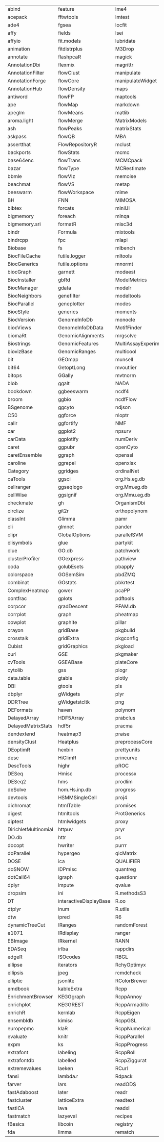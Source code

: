 <table>
<tbody>
  <tr>
   <td style="text-align:left;"> abind </td>
   <td style="text-align:left;"> feature </td>
   <td style="text-align:left;"> lme4 </td>
   <td style="text-align:left;"> remotes </td>
  </tr>
  <tr>
   <td style="text-align:left;"> acepack </td>
   <td style="text-align:left;"> fftwtools </td>
   <td style="text-align:left;"> lmtest </td>
   <td style="text-align:left;"> ReportingTools </td>
  </tr>
  <tr>
   <td style="text-align:left;"> ade4 </td>
   <td style="text-align:left;"> fgsea </td>
   <td style="text-align:left;"> locfit </td>
   <td style="text-align:left;"> repr </td>
  </tr>
  <tr>
   <td style="text-align:left;"> affy </td>
   <td style="text-align:left;"> fields </td>
   <td style="text-align:left;"> lsei </td>
   <td style="text-align:left;"> reprex </td>
  </tr>
  <tr>
   <td style="text-align:left;"> affyio </td>
   <td style="text-align:left;"> fit.models </td>
   <td style="text-align:left;"> lubridate </td>
   <td style="text-align:left;"> reshape </td>
  </tr>
  <tr>
   <td style="text-align:left;"> animation </td>
   <td style="text-align:left;"> fitdistrplus </td>
   <td style="text-align:left;"> M3Drop </td>
   <td style="text-align:left;"> reshape2 </td>
  </tr>
  <tr>
   <td style="text-align:left;"> annotate </td>
   <td style="text-align:left;"> flashpcaR </td>
   <td style="text-align:left;"> magick </td>
   <td style="text-align:left;"> reticulate </td>
  </tr>
  <tr>
   <td style="text-align:left;"> AnnotationDbi </td>
   <td style="text-align:left;"> flexmix </td>
   <td style="text-align:left;"> magrittr </td>
   <td style="text-align:left;"> Rfast </td>
  </tr>
  <tr>
   <td style="text-align:left;"> AnnotationFilter </td>
   <td style="text-align:left;"> flowClust </td>
   <td style="text-align:left;"> manipulate </td>
   <td style="text-align:left;"> RFOC </td>
  </tr>
  <tr>
   <td style="text-align:left;"> AnnotationForge </td>
   <td style="text-align:left;"> flowCore </td>
   <td style="text-align:left;"> manipulateWidget </td>
   <td style="text-align:left;"> rgeos </td>
  </tr>
  <tr>
   <td style="text-align:left;"> AnnotationHub </td>
   <td style="text-align:left;"> flowDensity </td>
   <td style="text-align:left;"> maps </td>
   <td style="text-align:left;"> rgl </td>
  </tr>
  <tr>
   <td style="text-align:left;"> antiword </td>
   <td style="text-align:left;"> flowFP </td>
   <td style="text-align:left;"> maptools </td>
   <td style="text-align:left;"> Rgraphviz </td>
  </tr>
  <tr>
   <td style="text-align:left;"> ape </td>
   <td style="text-align:left;"> flowMap </td>
   <td style="text-align:left;"> markdown </td>
   <td style="text-align:left;"> rhdf5 </td>
  </tr>
  <tr>
   <td style="text-align:left;"> apeglm </td>
   <td style="text-align:left;"> flowMeans </td>
   <td style="text-align:left;"> matlib </td>
   <td style="text-align:left;"> Rhdf5lib </td>
  </tr>
  <tr>
   <td style="text-align:left;"> aroma.light </td>
   <td style="text-align:left;"> flowMerge </td>
   <td style="text-align:left;"> MatrixModels </td>
   <td style="text-align:left;"> rio </td>
  </tr>
  <tr>
   <td style="text-align:left;"> ash </td>
   <td style="text-align:left;"> flowPeaks </td>
   <td style="text-align:left;"> matrixStats </td>
   <td style="text-align:left;"> rjson </td>
  </tr>
  <tr>
   <td style="text-align:left;"> askpass </td>
   <td style="text-align:left;"> flowQB </td>
   <td style="text-align:left;"> MBA </td>
   <td style="text-align:left;"> RJSONIO </td>
  </tr>
  <tr>
   <td style="text-align:left;"> assertthat </td>
   <td style="text-align:left;"> FlowRepositoryR </td>
   <td style="text-align:left;"> mclust </td>
   <td style="text-align:left;"> Rlabkey </td>
  </tr>
  <tr>
   <td style="text-align:left;"> backports </td>
   <td style="text-align:left;"> flowStats </td>
   <td style="text-align:left;"> mcmc </td>
   <td style="text-align:left;"> rlang </td>
  </tr>
  <tr>
   <td style="text-align:left;"> base64enc </td>
   <td style="text-align:left;"> flowTrans </td>
   <td style="text-align:left;"> MCMCpack </td>
   <td style="text-align:left;"> rly </td>
  </tr>
  <tr>
   <td style="text-align:left;"> bazar </td>
   <td style="text-align:left;"> flowType </td>
   <td style="text-align:left;"> MCRestimate </td>
   <td style="text-align:left;"> rmarkdown </td>
  </tr>
  <tr>
   <td style="text-align:left;"> bbmle </td>
   <td style="text-align:left;"> flowViz </td>
   <td style="text-align:left;"> memoise </td>
   <td style="text-align:left;"> rmdformats </td>
  </tr>
  <tr>
   <td style="text-align:left;"> beachmat </td>
   <td style="text-align:left;"> flowVS </td>
   <td style="text-align:left;"> metap </td>
   <td style="text-align:left;"> rmutil </td>
  </tr>
  <tr>
   <td style="text-align:left;"> beeswarm </td>
   <td style="text-align:left;"> flowWorkspace </td>
   <td style="text-align:left;"> mime </td>
   <td style="text-align:left;"> rngtools </td>
  </tr>
  <tr>
   <td style="text-align:left;"> BH </td>
   <td style="text-align:left;"> FNN </td>
   <td style="text-align:left;"> MIMOSA </td>
   <td style="text-align:left;"> robCompositions </td>
  </tr>
  <tr>
   <td style="text-align:left;"> bibtex </td>
   <td style="text-align:left;"> forcats </td>
   <td style="text-align:left;"> miniUI </td>
   <td style="text-align:left;"> robust </td>
  </tr>
  <tr>
   <td style="text-align:left;"> bigmemory </td>
   <td style="text-align:left;"> foreach </td>
   <td style="text-align:left;"> minqa </td>
   <td style="text-align:left;"> robustbase </td>
  </tr>
  <tr>
   <td style="text-align:left;"> bigmemory.sri </td>
   <td style="text-align:left;"> formatR </td>
   <td style="text-align:left;"> misc3d </td>
   <td style="text-align:left;"> ROCR </td>
  </tr>
  <tr>
   <td style="text-align:left;"> bindr </td>
   <td style="text-align:left;"> Formula </td>
   <td style="text-align:left;"> mixtools </td>
   <td style="text-align:left;"> rpart.plot </td>
  </tr>
  <tr>
   <td style="text-align:left;"> bindrcpp </td>
   <td style="text-align:left;"> fpc </td>
   <td style="text-align:left;"> mlapi </td>
   <td style="text-align:left;"> RPMG </td>
  </tr>
  <tr>
   <td style="text-align:left;"> Biobase </td>
   <td style="text-align:left;"> fs </td>
   <td style="text-align:left;"> mlbench </td>
   <td style="text-align:left;"> rprojroot </td>
  </tr>
  <tr>
   <td style="text-align:left;"> BiocFileCache </td>
   <td style="text-align:left;"> futile.logger </td>
   <td style="text-align:left;"> mltools </td>
   <td style="text-align:left;"> RProtoBufLib </td>
  </tr>
  <tr>
   <td style="text-align:left;"> BiocGenerics </td>
   <td style="text-align:left;"> futile.options </td>
   <td style="text-align:left;"> mnormt </td>
   <td style="text-align:left;"> rPython </td>
  </tr>
  <tr>
   <td style="text-align:left;"> biocGraph </td>
   <td style="text-align:left;"> garnett </td>
   <td style="text-align:left;"> modeest </td>
   <td style="text-align:left;"> rrcov </td>
  </tr>
  <tr>
   <td style="text-align:left;"> BiocInstaller </td>
   <td style="text-align:left;"> gbRd </td>
   <td style="text-align:left;"> ModelMetrics </td>
   <td style="text-align:left;"> Rsamtools </td>
  </tr>
  <tr>
   <td style="text-align:left;"> BiocManager </td>
   <td style="text-align:left;"> gdata </td>
   <td style="text-align:left;"> modelr </td>
   <td style="text-align:left;"> RSEIS </td>
  </tr>
  <tr>
   <td style="text-align:left;"> BiocNeighbors </td>
   <td style="text-align:left;"> genefilter </td>
   <td style="text-align:left;"> modeltools </td>
   <td style="text-align:left;"> RSpectra </td>
  </tr>
  <tr>
   <td style="text-align:left;"> BiocParallel </td>
   <td style="text-align:left;"> geneplotter </td>
   <td style="text-align:left;"> modes </td>
   <td style="text-align:left;"> RSQLite </td>
  </tr>
  <tr>
   <td style="text-align:left;"> BiocStyle </td>
   <td style="text-align:left;"> generics </td>
   <td style="text-align:left;"> moments </td>
   <td style="text-align:left;"> rstudioapi </td>
  </tr>
  <tr>
   <td style="text-align:left;"> BiocVersion </td>
   <td style="text-align:left;"> GenomeInfoDb </td>
   <td style="text-align:left;"> monocle </td>
   <td style="text-align:left;"> RTL </td>
  </tr>
  <tr>
   <td style="text-align:left;"> biocViews </td>
   <td style="text-align:left;"> GenomeInfoDbData </td>
   <td style="text-align:left;"> MotifFinder </td>
   <td style="text-align:left;"> rtracklayer </td>
  </tr>
  <tr>
   <td style="text-align:left;"> biomaRt </td>
   <td style="text-align:left;"> GenomicAlignments </td>
   <td style="text-align:left;"> mrgsolve </td>
   <td style="text-align:left;"> Rtsne </td>
  </tr>
  <tr>
   <td style="text-align:left;"> Biostrings </td>
   <td style="text-align:left;"> GenomicFeatures </td>
   <td style="text-align:left;"> MultiAssayExperiment </td>
   <td style="text-align:left;"> Rttf2pt1 </td>
  </tr>
  <tr>
   <td style="text-align:left;"> biovizBase </td>
   <td style="text-align:left;"> GenomicRanges </td>
   <td style="text-align:left;"> multicool </td>
   <td style="text-align:left;"> RUnit </td>
  </tr>
  <tr>
   <td style="text-align:left;"> bit </td>
   <td style="text-align:left;"> GEOmap </td>
   <td style="text-align:left;"> munsell </td>
   <td style="text-align:left;"> RUVSeq </td>
  </tr>
  <tr>
   <td style="text-align:left;"> bit64 </td>
   <td style="text-align:left;"> GetoptLong </td>
   <td style="text-align:left;"> mvoutlier </td>
   <td style="text-align:left;"> rvcheck </td>
  </tr>
  <tr>
   <td style="text-align:left;"> bitops </td>
   <td style="text-align:left;"> GGally </td>
   <td style="text-align:left;"> mvtnorm </td>
   <td style="text-align:left;"> rvest </td>
  </tr>
  <tr>
   <td style="text-align:left;"> blob </td>
   <td style="text-align:left;"> ggalt </td>
   <td style="text-align:left;"> NADA </td>
   <td style="text-align:left;"> Rwave </td>
  </tr>
  <tr>
   <td style="text-align:left;"> bookdown </td>
   <td style="text-align:left;"> ggbeeswarm </td>
   <td style="text-align:left;"> ncdf4 </td>
   <td style="text-align:left;"> S4Vectors </td>
  </tr>
  <tr>
   <td style="text-align:left;"> broom </td>
   <td style="text-align:left;"> ggbio </td>
   <td style="text-align:left;"> ncdfFlow </td>
   <td style="text-align:left;"> safe </td>
  </tr>
  <tr>
   <td style="text-align:left;"> BSgenome </td>
   <td style="text-align:left;"> ggcyto </td>
   <td style="text-align:left;"> ndjson </td>
   <td style="text-align:left;"> SamSPECTRAL </td>
  </tr>
  <tr>
   <td style="text-align:left;"> C50 </td>
   <td style="text-align:left;"> ggforce </td>
   <td style="text-align:left;"> nloptr </td>
   <td style="text-align:left;"> scales </td>
  </tr>
  <tr>
   <td style="text-align:left;"> callr </td>
   <td style="text-align:left;"> ggfortify </td>
   <td style="text-align:left;"> NMF </td>
   <td style="text-align:left;"> scater </td>
  </tr>
  <tr>
   <td style="text-align:left;"> car </td>
   <td style="text-align:left;"> ggplot2 </td>
   <td style="text-align:left;"> npsurv </td>
   <td style="text-align:left;"> scran </td>
  </tr>
  <tr>
   <td style="text-align:left;"> carData </td>
   <td style="text-align:left;"> ggplotify </td>
   <td style="text-align:left;"> numDeriv </td>
   <td style="text-align:left;"> scRNA.seq.funcs </td>
  </tr>
  <tr>
   <td style="text-align:left;"> caret </td>
   <td style="text-align:left;"> ggpubr </td>
   <td style="text-align:left;"> openCyto </td>
   <td style="text-align:left;"> scRNAseq </td>
  </tr>
  <tr>
   <td style="text-align:left;"> caretEnsemble </td>
   <td style="text-align:left;"> ggraph </td>
   <td style="text-align:left;"> openssl </td>
   <td style="text-align:left;"> SDAtools </td>
  </tr>
  <tr>
   <td style="text-align:left;"> caroline </td>
   <td style="text-align:left;"> ggrepel </td>
   <td style="text-align:left;"> openxlsx </td>
   <td style="text-align:left;"> SDMTools </td>
  </tr>
  <tr>
   <td style="text-align:left;"> Category </td>
   <td style="text-align:left;"> ggridges </td>
   <td style="text-align:left;"> ordinalNet </td>
   <td style="text-align:left;"> segmented </td>
  </tr>
  <tr>
   <td style="text-align:left;"> caTools </td>
   <td style="text-align:left;"> ggsci </td>
   <td style="text-align:left;"> org.Hs.eg.db </td>
   <td style="text-align:left;"> selectr </td>
  </tr>
  <tr>
   <td style="text-align:left;"> cellranger </td>
   <td style="text-align:left;"> ggseqlogo </td>
   <td style="text-align:left;"> org.Mm.eg.db </td>
   <td style="text-align:left;"> sessioninfo </td>
  </tr>
  <tr>
   <td style="text-align:left;"> cellWise </td>
   <td style="text-align:left;"> ggsignif </td>
   <td style="text-align:left;"> org.Mmu.eg.db </td>
   <td style="text-align:left;"> Seurat </td>
  </tr>
  <tr>
   <td style="text-align:left;"> checkmate </td>
   <td style="text-align:left;"> gh </td>
   <td style="text-align:left;"> OrganismDbi </td>
   <td style="text-align:left;"> sfsmisc </td>
  </tr>
  <tr>
   <td style="text-align:left;"> circlize </td>
   <td style="text-align:left;"> git2r </td>
   <td style="text-align:left;"> orthopolynom </td>
   <td style="text-align:left;"> sgeostat </td>
  </tr>
  <tr>
   <td style="text-align:left;"> classInt </td>
   <td style="text-align:left;"> Glimma </td>
   <td style="text-align:left;"> pamr </td>
   <td style="text-align:left;"> shape </td>
  </tr>
  <tr>
   <td style="text-align:left;"> cli </td>
   <td style="text-align:left;"> glmnet </td>
   <td style="text-align:left;"> pander </td>
   <td style="text-align:left;"> shiny </td>
  </tr>
  <tr>
   <td style="text-align:left;"> clipr </td>
   <td style="text-align:left;"> GlobalOptions </td>
   <td style="text-align:left;"> parallelSVM </td>
   <td style="text-align:left;"> shinycssloaders </td>
  </tr>
  <tr>
   <td style="text-align:left;"> clisymbols </td>
   <td style="text-align:left;"> glue </td>
   <td style="text-align:left;"> partykit </td>
   <td style="text-align:left;"> ShortRead </td>
  </tr>
  <tr>
   <td style="text-align:left;"> clue </td>
   <td style="text-align:left;"> GO.db </td>
   <td style="text-align:left;"> patchwork </td>
   <td style="text-align:left;"> SingleCellExperiment </td>
  </tr>
  <tr>
   <td style="text-align:left;"> clusterProfiler </td>
   <td style="text-align:left;"> GOexpress </td>
   <td style="text-align:left;"> pathview </td>
   <td style="text-align:left;"> slam </td>
  </tr>
  <tr>
   <td style="text-align:left;"> coda </td>
   <td style="text-align:left;"> golubEsets </td>
   <td style="text-align:left;"> pbapply </td>
   <td style="text-align:left;"> snow </td>
  </tr>
  <tr>
   <td style="text-align:left;"> colorspace </td>
   <td style="text-align:left;"> GOSemSim </td>
   <td style="text-align:left;"> pbdZMQ </td>
   <td style="text-align:left;"> sourcetools </td>
  </tr>
  <tr>
   <td style="text-align:left;"> combinat </td>
   <td style="text-align:left;"> GOstats </td>
   <td style="text-align:left;"> pbkrtest </td>
   <td style="text-align:left;"> sp </td>
  </tr>
  <tr>
   <td style="text-align:left;"> ComplexHeatmap </td>
   <td style="text-align:left;"> gower </td>
   <td style="text-align:left;"> pcaPP </td>
   <td style="text-align:left;"> spam </td>
  </tr>
  <tr>
   <td style="text-align:left;"> contfrac </td>
   <td style="text-align:left;"> gplots </td>
   <td style="text-align:left;"> pdftools </td>
   <td style="text-align:left;"> SparseM </td>
  </tr>
  <tr>
   <td style="text-align:left;"> corpcor </td>
   <td style="text-align:left;"> gradDescent </td>
   <td style="text-align:left;"> PFAM.db </td>
   <td style="text-align:left;"> sparsepp </td>
  </tr>
  <tr>
   <td style="text-align:left;"> corrplot </td>
   <td style="text-align:left;"> graph </td>
   <td style="text-align:left;"> pheatmap </td>
   <td style="text-align:left;"> sparsesvd </td>
  </tr>
  <tr>
   <td style="text-align:left;"> cowplot </td>
   <td style="text-align:left;"> graphite </td>
   <td style="text-align:left;"> pillar </td>
   <td style="text-align:left;"> SPIA </td>
  </tr>
  <tr>
   <td style="text-align:left;"> crayon </td>
   <td style="text-align:left;"> gridBase </td>
   <td style="text-align:left;"> pkgbuild </td>
   <td style="text-align:left;"> splancs </td>
  </tr>
  <tr>
   <td style="text-align:left;"> crosstalk </td>
   <td style="text-align:left;"> gridExtra </td>
   <td style="text-align:left;"> pkgconfig </td>
   <td style="text-align:left;"> SQUAREM </td>
  </tr>
  <tr>
   <td style="text-align:left;"> Cubist </td>
   <td style="text-align:left;"> gridGraphics </td>
   <td style="text-align:left;"> pkgload </td>
   <td style="text-align:left;"> sROC </td>
  </tr>
  <tr>
   <td style="text-align:left;"> curl </td>
   <td style="text-align:left;"> GSE </td>
   <td style="text-align:left;"> pkgmaker </td>
   <td style="text-align:left;"> stable </td>
  </tr>
  <tr>
   <td style="text-align:left;"> cvTools </td>
   <td style="text-align:left;"> GSEABase </td>
   <td style="text-align:left;"> plateCore </td>
   <td style="text-align:left;"> stabledist </td>
  </tr>
  <tr>
   <td style="text-align:left;"> cytolib </td>
   <td style="text-align:left;"> gss </td>
   <td style="text-align:left;"> plogr </td>
   <td style="text-align:left;"> statip </td>
  </tr>
  <tr>
   <td style="text-align:left;"> data.table </td>
   <td style="text-align:left;"> gtable </td>
   <td style="text-align:left;"> plotly </td>
   <td style="text-align:left;"> statmod </td>
  </tr>
  <tr>
   <td style="text-align:left;"> DBI </td>
   <td style="text-align:left;"> gtools </td>
   <td style="text-align:left;"> pls </td>
   <td style="text-align:left;"> stopwords </td>
  </tr>
  <tr>
   <td style="text-align:left;"> dbplyr </td>
   <td style="text-align:left;"> gWidgets </td>
   <td style="text-align:left;"> plyr </td>
   <td style="text-align:left;"> streamR </td>
  </tr>
  <tr>
   <td style="text-align:left;"> DDRTree </td>
   <td style="text-align:left;"> gWidgetstcltk </td>
   <td style="text-align:left;"> png </td>
   <td style="text-align:left;"> stringi </td>
  </tr>
  <tr>
   <td style="text-align:left;"> DEFormats </td>
   <td style="text-align:left;"> haven </td>
   <td style="text-align:left;"> polynom </td>
   <td style="text-align:left;"> stringr </td>
  </tr>
  <tr>
   <td style="text-align:left;"> DelayedArray </td>
   <td style="text-align:left;"> HDF5Array </td>
   <td style="text-align:left;"> prabclus </td>
   <td style="text-align:left;"> SummarizedExperiment </td>
  </tr>
  <tr>
   <td style="text-align:left;"> DelayedMatrixStats </td>
   <td style="text-align:left;"> hdf5r </td>
   <td style="text-align:left;"> pracma </td>
   <td style="text-align:left;"> synchronicity </td>
  </tr>
  <tr>
   <td style="text-align:left;"> dendextend </td>
   <td style="text-align:left;"> heatmap3 </td>
   <td style="text-align:left;"> praise </td>
   <td style="text-align:left;"> sys </td>
  </tr>
  <tr>
   <td style="text-align:left;"> densityClust </td>
   <td style="text-align:left;"> Heatplus </td>
   <td style="text-align:left;"> preprocessCore </td>
   <td style="text-align:left;"> testisAtlas </td>
  </tr>
  <tr>
   <td style="text-align:left;"> DEoptimR </td>
   <td style="text-align:left;"> hexbin </td>
   <td style="text-align:left;"> prettyunits </td>
   <td style="text-align:left;"> testthat </td>
  </tr>
  <tr>
   <td style="text-align:left;"> desc </td>
   <td style="text-align:left;"> HiClimR </td>
   <td style="text-align:left;"> princurve </td>
   <td style="text-align:left;"> text2vec </td>
  </tr>
  <tr>
   <td style="text-align:left;"> DescTools </td>
   <td style="text-align:left;"> highr </td>
   <td style="text-align:left;"> pROC </td>
   <td style="text-align:left;"> textmineR </td>
  </tr>
  <tr>
   <td style="text-align:left;"> DESeq </td>
   <td style="text-align:left;"> Hmisc </td>
   <td style="text-align:left;"> processx </td>
   <td style="text-align:left;"> tibble </td>
  </tr>
  <tr>
   <td style="text-align:left;"> DESeq2 </td>
   <td style="text-align:left;"> hms </td>
   <td style="text-align:left;"> prodlim </td>
   <td style="text-align:left;"> tidyr </td>
  </tr>
  <tr>
   <td style="text-align:left;"> deSolve </td>
   <td style="text-align:left;"> hom.Hs.inp.db </td>
   <td style="text-align:left;"> progress </td>
   <td style="text-align:left;"> tidyselect </td>
  </tr>
  <tr>
   <td style="text-align:left;"> devtools </td>
   <td style="text-align:left;"> HSMMSingleCell </td>
   <td style="text-align:left;"> proj4 </td>
   <td style="text-align:left;"> tidyverse </td>
  </tr>
  <tr>
   <td style="text-align:left;"> dichromat </td>
   <td style="text-align:left;"> htmlTable </td>
   <td style="text-align:left;"> promises </td>
   <td style="text-align:left;"> tiff </td>
  </tr>
  <tr>
   <td style="text-align:left;"> digest </td>
   <td style="text-align:left;"> htmltools </td>
   <td style="text-align:left;"> ProtGenerics </td>
   <td style="text-align:left;"> timeDate </td>
  </tr>
  <tr>
   <td style="text-align:left;"> diptest </td>
   <td style="text-align:left;"> htmlwidgets </td>
   <td style="text-align:left;"> proxy </td>
   <td style="text-align:left;"> timeSeries </td>
  </tr>
  <tr>
   <td style="text-align:left;"> DirichletMultinomial </td>
   <td style="text-align:left;"> httpuv </td>
   <td style="text-align:left;"> pryr </td>
   <td style="text-align:left;"> tinytex </td>
  </tr>
  <tr>
   <td style="text-align:left;"> DO.db </td>
   <td style="text-align:left;"> httr </td>
   <td style="text-align:left;"> ps </td>
   <td style="text-align:left;"> topGO </td>
  </tr>
  <tr>
   <td style="text-align:left;"> docopt </td>
   <td style="text-align:left;"> hwriter </td>
   <td style="text-align:left;"> purrr </td>
   <td style="text-align:left;"> tree </td>
  </tr>
  <tr>
   <td style="text-align:left;"> doParallel </td>
   <td style="text-align:left;"> hypergeo </td>
   <td style="text-align:left;"> qlcMatrix </td>
   <td style="text-align:left;"> triebeard </td>
  </tr>
  <tr>
   <td style="text-align:left;"> DOSE </td>
   <td style="text-align:left;"> ica </td>
   <td style="text-align:left;"> QUALIFIER </td>
   <td style="text-align:left;"> trimcluster </td>
  </tr>
  <tr>
   <td style="text-align:left;"> doSNOW </td>
   <td style="text-align:left;"> IDPmisc </td>
   <td style="text-align:left;"> quantreg </td>
   <td style="text-align:left;"> truncnorm </td>
  </tr>
  <tr>
   <td style="text-align:left;"> dotCall64 </td>
   <td style="text-align:left;"> igraph </td>
   <td style="text-align:left;"> questionr </td>
   <td style="text-align:left;"> tsne </td>
  </tr>
  <tr>
   <td style="text-align:left;"> dplyr </td>
   <td style="text-align:left;"> impute </td>
   <td style="text-align:left;"> qvalue </td>
   <td style="text-align:left;"> tweenr </td>
  </tr>
  <tr>
   <td style="text-align:left;"> dropsim </td>
   <td style="text-align:left;"> ini </td>
   <td style="text-align:left;"> R.methodsS3 </td>
   <td style="text-align:left;"> units </td>
  </tr>
  <tr>
   <td style="text-align:left;"> DT </td>
   <td style="text-align:left;"> interactiveDisplayBase </td>
   <td style="text-align:left;"> R.oo </td>
   <td style="text-align:left;"> UpSetR </td>
  </tr>
  <tr>
   <td style="text-align:left;"> dtplyr </td>
   <td style="text-align:left;"> inum </td>
   <td style="text-align:left;"> R.utils </td>
   <td style="text-align:left;"> urltools </td>
  </tr>
  <tr>
   <td style="text-align:left;"> dtw </td>
   <td style="text-align:left;"> ipred </td>
   <td style="text-align:left;"> R6 </td>
   <td style="text-align:left;"> usethis </td>
  </tr>
  <tr>
   <td style="text-align:left;"> dynamicTreeCut </td>
   <td style="text-align:left;"> IRanges </td>
   <td style="text-align:left;"> randomForest </td>
   <td style="text-align:left;"> utf8 </td>
  </tr>
  <tr>
   <td style="text-align:left;"> e1071 </td>
   <td style="text-align:left;"> IRdisplay </td>
   <td style="text-align:left;"> ranger </td>
   <td style="text-align:left;"> uuid </td>
  </tr>
  <tr>
   <td style="text-align:left;"> EBImage </td>
   <td style="text-align:left;"> IRkernel </td>
   <td style="text-align:left;"> RANN </td>
   <td style="text-align:left;"> VariantAnnotation </td>
  </tr>
  <tr>
   <td style="text-align:left;"> EDASeq </td>
   <td style="text-align:left;"> irlba </td>
   <td style="text-align:left;"> rappdirs </td>
   <td style="text-align:left;"> vcd </td>
  </tr>
  <tr>
   <td style="text-align:left;"> edgeR </td>
   <td style="text-align:left;"> ISOcodes </td>
   <td style="text-align:left;"> RBGL </td>
   <td style="text-align:left;"> VennDiagram </td>
  </tr>
  <tr>
   <td style="text-align:left;"> ellipse </td>
   <td style="text-align:left;"> iterators </td>
   <td style="text-align:left;"> RchyOptimyx </td>
   <td style="text-align:left;"> VGAM </td>
  </tr>
  <tr>
   <td style="text-align:left;"> ellipsis </td>
   <td style="text-align:left;"> jpeg </td>
   <td style="text-align:left;"> rcmdcheck </td>
   <td style="text-align:left;"> VIM </td>
  </tr>
  <tr>
   <td style="text-align:left;"> elliptic </td>
   <td style="text-align:left;"> jsonlite </td>
   <td style="text-align:left;"> RColorBrewer </td>
   <td style="text-align:left;"> vipor </td>
  </tr>
  <tr>
   <td style="text-align:left;"> emdbook </td>
   <td style="text-align:left;"> kableExtra </td>
   <td style="text-align:left;"> Rcpp </td>
   <td style="text-align:left;"> viridis </td>
  </tr>
  <tr>
   <td style="text-align:left;"> EnrichmentBrowser </td>
   <td style="text-align:left;"> KEGGgraph </td>
   <td style="text-align:left;"> RcppAnnoy </td>
   <td style="text-align:left;"> viridisLite </td>
  </tr>
  <tr>
   <td style="text-align:left;"> enrichplot </td>
   <td style="text-align:left;"> KEGGREST </td>
   <td style="text-align:left;"> RcppArmadillo </td>
   <td style="text-align:left;"> vsn </td>
  </tr>
  <tr>
   <td style="text-align:left;"> enrichR </td>
   <td style="text-align:left;"> kernlab </td>
   <td style="text-align:left;"> RcppEigen </td>
   <td style="text-align:left;"> webshot </td>
  </tr>
  <tr>
   <td style="text-align:left;"> ensembldb </td>
   <td style="text-align:left;"> kimisc </td>
   <td style="text-align:left;"> RcppGSL </td>
   <td style="text-align:left;"> WGCNA </td>
  </tr>
  <tr>
   <td style="text-align:left;"> europepmc </td>
   <td style="text-align:left;"> klaR </td>
   <td style="text-align:left;"> RcppNumerical </td>
   <td style="text-align:left;"> whisker </td>
  </tr>
  <tr>
   <td style="text-align:left;"> evaluate </td>
   <td style="text-align:left;"> knitr </td>
   <td style="text-align:left;"> RcppParallel </td>
   <td style="text-align:left;"> withr </td>
  </tr>
  <tr>
   <td style="text-align:left;"> expm </td>
   <td style="text-align:left;"> ks </td>
   <td style="text-align:left;"> RcppProgress </td>
   <td style="text-align:left;"> wordcloud </td>
  </tr>
  <tr>
   <td style="text-align:left;"> extrafont </td>
   <td style="text-align:left;"> labeling </td>
   <td style="text-align:left;"> RcppRoll </td>
   <td style="text-align:left;"> xfun </td>
  </tr>
  <tr>
   <td style="text-align:left;"> extrafontdb </td>
   <td style="text-align:left;"> labelled </td>
   <td style="text-align:left;"> RcppZiggurat </td>
   <td style="text-align:left;"> XML </td>
  </tr>
  <tr>
   <td style="text-align:left;"> extremevalues </td>
   <td style="text-align:left;"> laeken </td>
   <td style="text-align:left;"> RCurl </td>
   <td style="text-align:left;"> xml2 </td>
  </tr>
  <tr>
   <td style="text-align:left;"> fansi </td>
   <td style="text-align:left;"> lambda.r </td>
   <td style="text-align:left;"> Rdpack </td>
   <td style="text-align:left;"> xopen </td>
  </tr>
  <tr>
   <td style="text-align:left;"> farver </td>
   <td style="text-align:left;"> lars </td>
   <td style="text-align:left;"> readODS </td>
   <td style="text-align:left;"> xtable </td>
  </tr>
  <tr>
   <td style="text-align:left;"> fastAdaboost </td>
   <td style="text-align:left;"> later </td>
   <td style="text-align:left;"> readr </td>
   <td style="text-align:left;"> XVector </td>
  </tr>
  <tr>
   <td style="text-align:left;"> fastcluster </td>
   <td style="text-align:left;"> latticeExtra </td>
   <td style="text-align:left;"> readtext </td>
   <td style="text-align:left;"> yaml </td>
  </tr>
  <tr>
   <td style="text-align:left;"> fastICA </td>
   <td style="text-align:left;"> lava </td>
   <td style="text-align:left;"> readxl </td>
   <td style="text-align:left;"> zCompositions </td>
  </tr>
  <tr>
   <td style="text-align:left;"> fastmatch </td>
   <td style="text-align:left;"> lazyeval </td>
   <td style="text-align:left;"> recipes </td>
   <td style="text-align:left;"> zip </td>
  </tr>
  <tr>
   <td style="text-align:left;"> fBasics </td>
   <td style="text-align:left;"> libcoin </td>
   <td style="text-align:left;"> registry </td>
   <td style="text-align:left;"> zlibbioc </td>
  </tr>
  <tr>
   <td style="text-align:left;"> fda </td>
   <td style="text-align:left;"> limma </td>
   <td style="text-align:left;"> rematch </td>
   <td style="text-align:left;"> zoo </td>
  </tr>
</tbody>
</table>
